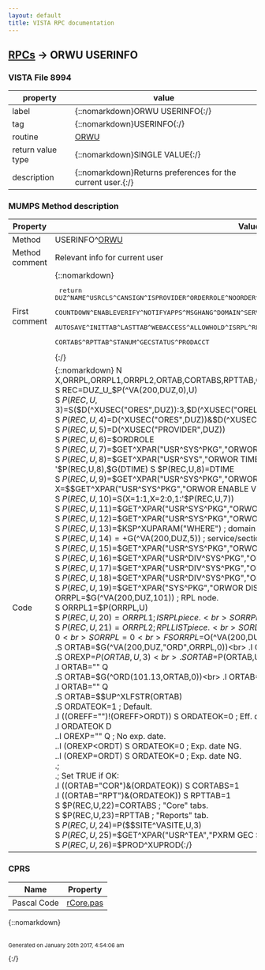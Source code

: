 ```yaml
---
layout: default
title: VISTA RPC documentation
---
```




## [RPCs](TableOfContent.md) &#8594; ORWU USERINFO 



### VISTA File 8994 


 property | value 
--- | --- 
 label | {::nomarkdown}ORWU USERINFO{:/}
 tag | {::nomarkdown}USERINFO{:/}
 routine | [ORWU](http://code.osehra.org/dox/Routine_ORWU_source.html)
 return value type | {::nomarkdown}SINGLE VALUE{:/}
 description | {::nomarkdown}Returns preferences for the current user.{:/}


### MUMPS Method description

 Property | Value 
 --- | --- 
 Method | USERINFO^[ORWU](http://code.osehra.org/dox/Routine_ORWU_source.html)
 Method comment | Relevant info for current user
 First comment | {::nomarkdown}<pre> return DUZ^NAME^USRCLS^CANSIGN^ISPROVIDER^ORDERROLE^NOORDER^DTIME^<br/>        COUNTDOWN^ENABLEVERIFY^NOTIFYAPPS^MSGHANG^DOMAIN^SERVICE^<br/>        AUTOSAVE^INITTAB^LASTTAB^WEBACCESS^ALLOWHOLD^ISRPL^RPLLIST^<br/>        CORTABS^RPTTAB^STANUM^GECSTATUS^PRODACCT</pre>{:/}
 Code | {::nomarkdown}  N X,ORRPL,ORRPL1,ORRPL2,ORTAB,CORTABS,RPTTAB,ORDT,OREFF,OREXP,ORDATEOK<br> S REC=DUZ_U_$P(^VA(200,DUZ,0),U)<br> S $P(REC,U,3)=$S($D(^XUSEC("ORES",DUZ)):3,$D(^XUSEC("ORELSE",DUZ)):2,$D(^XUSEC("OREMAS",DUZ)):1,1:0)<br> S $P(REC,U,4)=$D(^XUSEC("ORES",DUZ))&$D(^XUSEC("PROVIDER",DUZ))<br> S $P(REC,U,5)=$D(^XUSEC("PROVIDER",DUZ))<br> S $P(REC,U,6)=$$ORDROLE<br> S $P(REC,U,7)=$$GET^XPAR("USR^SYS^PKG","ORWOR DISABLE ORDERING",1,"I")<br> S $P(REC,U,8)=$$GET^XPAR("USR^SYS","ORWOR TIMEOUT CHART",1,"I")<br> I '$P(REC,U,8),$G(DTIME) S $P(REC,U,8)=DTIME<br> S $P(REC,U,9)=$$GET^XPAR("USR^SYS^PKG","ORWOR TIMEOUT COUNTDOWN",1,"I")<br> S X=$$GET^XPAR("USR^SYS^PKG","ORWOR ENABLE VERIFY",1,"I")<br> S $P(REC,U,10)=$S(X=1:1,X=2:0,1:'$P(REC,U,7))<br> S $P(REC,U,11)=$$GET^XPAR("USR^SYS^PKG","ORWOR BROADCAST MESSAGES",1,"I")<br> S $P(REC,U,12)=$$GET^XPAR("USR^SYS^PKG","ORWOR AUTO CLOSE PT MSG",1,"I")<br> S $P(REC,U,13)=$$KSP^XUPARAM("WHERE")  ; domain<br> S $P(REC,U,14)=+$G(^VA(200,DUZ,5))     ; service/section<br> S $P(REC,U,15)=$$GET^XPAR("USR^SYS^PKG","ORWOR AUTOSAVE NOTE",1,"I")<br> S $P(REC,U,16)=$$GET^XPAR("USR^DIV^SYS^PKG","ORCH INITIAL TAB",1,"I")<br> S $P(REC,U,17)=$$GET^XPAR("USR^DIV^SYS^PKG","ORCH USE LAST TAB",1,"I")<br> S $P(REC,U,18)=$$GET^XPAR("USR^DIV^SYS^PKG","ORWOR DISABLE WEB ACCESS",1,"I")<br> S $P(REC,U,19)=$$GET^XPAR("SYS^PKG","ORWOR DISABLE HOLD ORDERS",1,"I")<br> S ORRPL=$G(^VA(200,DUZ,101))           ; RPL node.<br> S ORRPL1=$P(ORRPL,U)<br> S $P(REC,U,20)=ORRPL1                  ; ISRPL piece.<br> S ORRPL2=$P(ORRPL,U,2)<br> S $P(REC,U,21)=ORRPL2                  ; RPLLIST piece.<br> S ORDT=DT                              ; Today.<br> S (CORTABS,RPTTAB)=0<br> S ORRPL=0<br> F  S ORRPL=$O(^VA(200,DUZ,"ORD",ORRPL)) Q:ORRPL<1  D<br> .S ORTAB=$G(^VA(200,DUZ,"ORD",ORRPL,0))<br> .I ORTAB="" Q<br> .S OREFF=$P(ORTAB,U,2)<br> .S OREXP=$P(ORTAB,U,3)<br> .S ORTAB=$P(ORTAB,U)<br> .I ORTAB="" Q<br> .S ORTAB=$G(^ORD(101.13,ORTAB,0))<br> .I ORTAB="" Q<br> .S ORTAB=$P(ORTAB,U)<br> .I ORTAB="" Q<br> .S ORTAB=$$UP^XLFSTR(ORTAB)<br> .S ORDATEOK=1                             ; Default.<br> .I ((OREFF="")!(OREFF>ORDT)) S ORDATEOK=0 ; Eff. date NG.<br> .I ORDATEOK  D<br> ..I OREXP="" Q                            ; No exp. date.<br> ..I (OREXP<ORDT) S ORDATEOK=0             ; Exp. date NG.<br> ..I (OREXP=ORDT) S ORDATEOK=0             ; Exp. date NG.<br> .;<br> .; Set TRUE if OK:<br> .I ((ORTAB="COR")&(ORDATEOK)) S CORTABS=1<br> .I ((ORTAB="RPT")&(ORDATEOK)) S RPTTAB=1<br> S $P(REC,U,22)=CORTABS                 ; "Core" tabs.<br> S $P(REC,U,23)=RPTTAB                  ; "Reports" tab.<br> S $P(REC,U,24)=$P($$SITE^VASITE,U,3)<br> S $P(REC,U,25)=$$GET^XPAR("USR^TEA","PXRM GEC STATUS CHECK",1,"I")<br> S $P(REC,U,26)=$$PROD^XUPROD{:/}


### CPRS

 Name | Property 
 --- | --- 
 Pascal Code |  [rCore.pas](https://github.com/OSEHRA/VistA/blob/master/Packages/Order%20Entry%20Results%20Reporting/CPRS/CPRS-Chart/rCore.pas)


{::nomarkdown} <br/><br/><p style="font-size: 11px">Generated on January 20th 2017, 4:54:06 am</p>{:/}